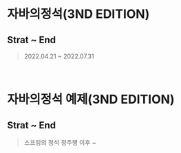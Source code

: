# 자바의정석(3ND EDITION)
## Strat ~ End
> 2022.04.21 ~ 2022.07.31

<br>

# 자바의정석 예제(3ND EDITION)
## Strat ~ End
> 스프링의 정석 정주행 이후 ~
